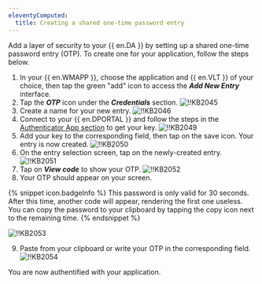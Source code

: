 ```yaml
---
eleventyComputed:
  title: Creating a shared one-time password entry
---
```

Add a layer of security to your {{ en.DA }} by setting up a shared one-time password entry (OTP). To create one for your application, follow the steps below.

1. In your {{ en.WMAPP }}, choose the application and {{ en.VLT }} of your choice, then tap the green "add" icon to access the ***Add New Entry*** interface.
1. Tap the ***OTP*** icon under the ***Credentials*** section.
![!!KB2045](https://cdnweb.devolutions.net/docs/en/kb/KB2045.png)
1. Create a name for your new entry.
![!!KB2046](https://cdnweb.devolutions.net/docs/en/kb/KB2046.png)
1. Connect to your {{ en.DPORTAL }} and follow the steps in the [Authenticator App section](/cloud/sign-in-security/two-step-verification/#authenticator-app) to get your key.
![!!KB2049](https://cdnweb.devolutions.net/docs/en/kb/KB2049.png)
1. Add your key to the corresponding field, then tap on the save icon. Your entry is now created.
![!!KB2050](https://cdnweb.devolutions.net/docs/en/kb/KB2050.png)
1. On the entry selection screen, tap on the newly-created entry.
![!!KB2051](https://cdnweb.devolutions.net/docs/en/kb/KB2051.png)
1. Tap on ***View code*** to show your OTP.
![!!KB2052](https://cdnweb.devolutions.net/docs/en/kb/KB2052.png)
1. Your OTP should appear on your screen.

{% snippet icon.badgeInfo %}
This password is only valid for 30 seconds. After this time, another code will appear, rendering the first one useless. You can copy the password to your clipboard by tapping the copy icon next to the remaining time.
{% endsnippet %}

![!!KB2053](https://cdnweb.devolutions.net/docs/en/kb/KB2053.png)

9. Paste from your clipboard or write your OTP in the corresponding field.
![!!KB2054](https://cdnweb.devolutions.net/docs/en/kb/KB2054.png)

You are now authentified with your application.
